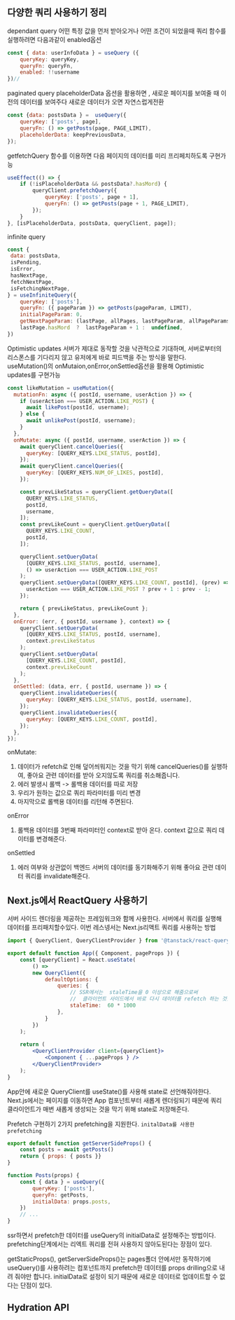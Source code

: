 ## 다양한 쿼리 사용하기 정리
dependant query
어떤 특정 값을 먼저 받아오거나 어떤 조건이 되었을때 쿼리 함수를 실행하려면  다음과같이 enabled옵션
```js
const { data: userInfoData } = useQuery ({
	queryKey: queryKey,
	queryFn: queryFn,
	enabled: !!username
})//
```

paginated query
placeholderData 옵션을 활용하면 , 새로운 페이지를 보여줄 때 이전의  데이터를 보여주다 새로운 데이터가 오면 자연스럽게전환
```js
const {data: postsData } =  useQuery({
	queryKey: ['posts', page],
	queryFn: () => getPosts(page, PAGE_LIMIT),
	placeholderData: keepPreviousData,
});
```

getfetchQuery 함수를 이용하면  다음 페이지의 데이터를 미리 프리페치하도록 구현가능
```js
useEffect(() => {
	if (!isPlaceholderData && postsData?.hasMord) {
		queryClient.prefetchQuery({
			queryKey: ['posts', page + 1],
			queryFn: () => getPosts(page + 1, PAGE_LIMIT),	
		});
	}
}, [isPlaceholderData, postsData, queryClient, page]);
```

infinite  query
```js
const {
 data: postsData,
 isPending,
 isError,
 hasNextPage,
 fetchNextPage,
 isFetchingNextPage,
} = useInfiniteQuery({
	queryKey: ['posts'],
	queryFn: ({ pageParam }) => getPosts(pageParam, LIMIT),
	initialPageParam: 0,
	getNextPageParam: (lastPage, allPages, lastPageParam, allPageParams) => 
	lastPage.hasMord  ?  lastPageParam + 1 :  undefined,
})
```

Optimistic updates
서버가 제대로 동작할 것을 낙관적으로 기대하며, 서버로부터의 리스폰스를 기다리지 않고 유저에게 바로 피드백을 주는 방식을 말한다.
useMutation()의  onMutaion,onError,onSettled옵션을 활용해 Optimistic updates를 구현가능
```js
const likeMutation = useMutation({
  mutationFn: async ({ postId, username, userAction }) => {
    if (userAction === USER_ACTION.LIKE_POST) {
      await likePost(postId, username);
    } else {
      await unlikePost(postId, username);
    }
  },
  onMutate: async ({ postId, username, userAction }) => {
    await queryClient.cancelQueries({
      queryKey: [QUERY_KEYS.LIKE_STATUS, postId],
    });
    await queryClient.cancelQueries({
      queryKey: [QUERY_KEYS.NUM_OF_LIKES, postId],
    });

    const prevLikeStatus = queryClient.getQueryData([
      QUERY_KEYS.LIKE_STATUS,
      postId,
      username,
    ]);
    const prevLikeCount = queryClient.getQueryData([
      QUERY_KEYS.LIKE_COUNT,
      postId,
    ]);

    queryClient.setQueryData(
      [QUERY_KEYS.LIKE_STATUS, postId, username],
      () => userAction === USER_ACTION.LIKE_POST
    );
    queryClient.setQueryData([QUERY_KEYS.LIKE_COUNT, postId], (prev) => {
      userAction === USER_ACTION.LIKE_POST ? prev + 1 : prev - 1;
    });

    return { prevLikeStatus, prevLikeCount };
  },
  onError: (err, { postId, username }, context) => {
    queryClient.setQueryData(
      [QUERY_KEYS.LIKE_STATUS, postId, username],
      context.prevLikeStatus
    );
    queryClient.setQueryData(
      [QUERY_KEYS.LIKE_COUNT, postId],
      context.prevLikeCount
    );
  },
  onSettled: (data, err, { postId, username }) => {
    queryClient.invalidateQueries({
      queryKey: [QUERY_KEYS.LIKE_STATUS, postId, username],
    });
    queryClient.invalidateQueries({
      queryKey: [QUERY_KEYS.LIKE_COUNT, postId],
    });
  },
});
```

onMutate: 
 1. 데이터가 refetch로 인해 덮어씌워지는 것을 막기 위해 cancelQueries()를 실행하여, 좋아요 관련 데이터를 받아 오지않도록 쿼리를 취소해줍니다.
 2. 에러 발생시 롤백 ->  롤백용 데이터를 따로 저장
 3. 우리가 원하는 값으로 쿼리 파라미터를 미리 변경
 4. 마지막으로 롤백용 데이터를 리턴해 주면된다.

onError
1.  롤백용  데이터를 3번째 파라미터인 context로 받아 온다.  context 값으로 쿼리 데이터를 변경해준다.

onSettled
1. 에러 여부와 상관없이 백엔드 서버의  데이터를 동기화해주기 위해 좋아요 관련 데이터 쿼리를 invalidate해준다.

##  Next.js에서 ReactQuery 사용하기
서버 사이드 렌더링을 제공하는 프레임워크와 함께 사용한다. 서버에서 쿼리를 실행해 데이터를 프리패치할수있다. 이번 레스넹서는 Next.js리액트 쿼리를 사용하는 방법
```jsx
import { QueryClient, QueryClientProvider } from '@tanstack/react-query';

export default function App({ Component, pageProps }) {
	const [queryClient] = React.useState(
		() =>
		new QueryClient({
			defaultOptions: {
				queries: {
					// SSR에서는  staleTime을 0 이상으로 해줌으로써
					//  클라이언트 사이드에서 바로 다시 데이터를 refetch 하는 것을 피한다.
					staleTime:  60 * 1000		
				},	
			}	
		})	
	);
	
	return (
		<QueryClientProvider client={queryClient}>
			<Component { ...pageProps } />
		</QueryClientProvider>	
	);
}

```
App안에 새로운  QueryClient를 useState()를  사용해 state로 선언해줘야한다.
Next.js에서는 페이지를 이동하면 App 컴포넌트부터  새롭게 렌더링되기 때문에 쿼리 클라이언트가 매번 새롭게 생성되는 것을 막기 위해 state로 저장해준다.

Prefetch 구현하기
2가지 prefetching을 지원한다.
`initalData를 사용한 prefetching`
```js
export default function getServerSideProps() {
	const posts = await getPosts()
	return { props: { posts }}
}

function Posts(props) {
	const { data } = useQuery({
		queryKey: ['posts'],	
		queryFn: getPosts,
		initialData: props.posts,
	})
	// ...
}
```

ssr하면서 prefetch한 데이터를 useQuery의  initialData로 설정해주는 방법이다. prefetching단계에서는 리엑트 쿼리를 전혀 사용하지 않아도된다는 장점이 있다.

 getStaticProps(), getServerSideProps()는 pages폴더 안에서만 동작하기에 useQuery()를 사용하려는 컴포넌트까지 prefetch한 데이터를 props drilling으로 내려 줘야만 합니다.
initialData로  설정이 되기 때문에 새로운 데이터로 업데이트할 수 없다는 단점이 있다.

## Hydration API 